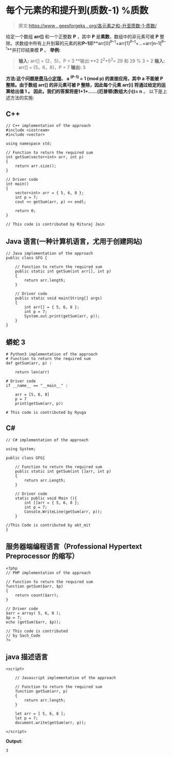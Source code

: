 # 每个元素的和提升到(质数-1) %质数

> 原文:[https://www . geesforgeks . org/各元素之和-升至质数-1-质数/](https://www.geeksforgeeks.org/sum-of-each-element-raised-to-prime-1-prime/)

给定一个数组 **arr[]** 和一个正整数 **P** ，其中 **P** 是**素数**，数组中的非元素可被 **P** 整除。求数组中所有上升到幂的元素的和**P–1**即**arr[0]<sup>P–1</sup>+arr[1]<sup>P–1</sup>+…+arr[n–1]<sup>P–1</sup>**并打印结果模 **P** 。
**举例:**

> **输入:** arr[] = {2，5}，P = 3
> **输出:**2
> 2<sup>2</sup>+5<sup>2</sup>= 29 和 29 % 3 = 2
> **输入:** arr[] = {5，6，8}，P = 7
> **输出:** 3

**方法:**这个问题是[费马小定理](https://en.wikipedia.org/wiki/Fermat%27s_little_theorem)、 **a <sup>(P-1)</sup> = 1 (mod p)** 的直接应用，其中 **a** 不能被 **P** 整除。由于数组 **arr[]** 的非元素可被 **P** 整除，因此每个元素 **arr[i]** 将通过给定的运算给出值 **1** 。
因此，我们的答案将是**1+1+……(厄普顿(数组大小))= n** 。
以下是上述方法的实施:

## C++

```
// C++ implementation of the approach
#include <iostream>
#include <vector>

using namespace std;

// Function to return the required sum
int getSum(vector<int> arr, int p)
{
    return arr.size();
}

// Driver code
int main()
{
    vector<int> arr = { 5, 6, 8 };
    int p = 7;
    cout << getSum(arr, p) << endl;

    return 0;
}

// This code is contributed by Rituraj Jain
```

## Java 语言(一种计算机语言，尤用于创建网站)

```
// Java implementation of the approach
public class GFG {

    // Function to return the required sum
    public static int getSum(int arr[], int p)
    {
        return arr.length;
    }

    // Driver code
    public static void main(String[] args)
    {
        int arr[] = { 5, 6, 8 };
        int p = 7;
        System.out.print(getSum(arr, p));
    }
}
```

## 蟒蛇 3

```
# Python3 implementation of the approach
# Function to return the required sum
def getSum(arr, p) :

    return len(arr)

# Driver code
if __name__ == "__main__" :

    arr = [5, 6, 8]
    p = 7
    print(getSum(arr, p))

# This code is contributed by Ryuga
```

## C#

```
// C# implementation of the approach

using System;

public class GFG{

    // Function to return the required sum
    public static int getSum(int []arr, int p)
    {
        return arr.Length;
    }

    // Driver code
    static public void Main (){
        int []arr = { 5, 6, 8 };
        int p = 7;
        Console.WriteLine(getSum(arr, p));
    }

//This Code is contributed by akt_mit   
}
```

## 服务器端编程语言（Professional Hypertext Preprocessor 的缩写）

```
<?php
// PHP implementation of the approach

// Function to return the required sum
function getSum($arr, $p)
{
    return count($arr);
}

// Driver code
$arr = array( 5, 6, 8 );
$p = 7;
echo (getSum($arr, $p));

// This code is contributed
// by Sach_Code
?>
```

## java 描述语言

```
<script>

    // Javascript implementation of the approach

    // Function to return the required sum
    function getSum(arr, p)
    {
        return arr.length;
    }

    let arr = [ 5, 6, 8 ];
    let p = 7;
    document.write(getSum(arr, p));

</script>
```

**Output:** 

```
3
```